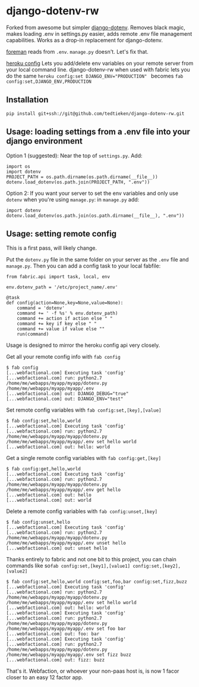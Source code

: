 # django-dotenv-rw

Forked from awesome but simpler [django-dotenv](https://github.com/jacobian/django-dotenv).  Removes black magic, makes loading .env in settings.py easier, adds remote .env file management capabilities.  Works as a drop-in replacement for django-dotenv.

[foreman](https://github.com/ddollar/foreman) reads from `.env`. `manage.py`
doesn't. Let's fix that.

[heroku config](https://devcenter.heroku.com/articles/config-vars) Lets you add/delete env variables on your remote server from your local command line.  django-dotenv-rw  when used with fabric lets you do the same ```heroku config:set DJANGO_ENV="PRODUCTION" ``` becomes ```fab config:set,DJANGO_ENV,PRODUCTION```

## Installation

```
pip install git+ssh://git@github.com/tedtieken/django-dotenv-rw.git
```

## Usage: loading settings from a .env file into your django environment

Option 1 (suggested):  Near the top of `settings.py`. Add:

```
import os
import dotenv
PROJECT_PATH = os.path.dirname(os.path.dirname(__file__))
dotenv.load_dotenv(os.path.join(PROJECT_PATH, ".env"))
```

Option 2: If you want your server to set the env variables and only use `dotenv` when you're using `manage.py`: in `manage.py` add:
```
import dotenv
dotenv.load_dotenv(os.path.join(os.path.dirname(__file__), ".env"))
```


## Usage: setting remote config

This is a first pass, will likely change.

Put the `dotenv.py` file in the same folder on your server as the `.env` file and `manage.py`.  Then you can add a config task to your local fabfile:
```
from fabric.api import task, local, env

env.dotenv_path = '/etc/project_name/.env'

@task
def config(action=None,key=None,value=None):
    command = 'dotenv'
    command += ' -f %s' % env.dotenv_path)
    command += action if action else " "
    command += key if key else " "
    command += value if value else ""
    run(command)
```

Usage is designed to mirror the heroku config api very closely.

Get all your remote config info with `fab config`
```
$ fab config
[...webfactional.com] Executing task 'config'
[...webfactional.com] run: python2.7 /home/me/webapps/myapp/myapp/dotenv.py /home/me/webapps/myapp/myapp/.env 
[...webfactional.com] out: DJANGO_DEBUG="true"
[...webfactional.com] out: DJANGO_ENV="test"
```

Set remote config variables with `fab config:set,[key],[value]`
```
$ fab config:set,hello,world
[...webfactional.com] Executing task 'config'
[...webfactional.com] run: python2.7 /home/me/webapps/myapp/myapp/dotenv.py /home/me/webapps/myapp/myapp/.env set hello world 
[...webfactional.com] out: hello: world
```

Get a single remote config variables with `fab config:get,[key]`
```
$ fab config:get,hello,world
[...webfactional.com] Executing task 'config'
[...webfactional.com] run: python2.7 /home/me/webapps/myapp/myapp/dotenv.py /home/me/webapps/myapp/myapp/.env get hello  
[...webfactional.com] out: hello
[...webfactional.com] out: world
```

Delete a remote config variables with `fab config:unset,[key]`
```
$ fab config:unset,hello
[...webfactional.com] Executing task 'config'
[...webfactional.com] run: python2.7 /home/me/webapps/myapp/myapp/dotenv.py /home/me/webapps/myapp/myapp/.env unset hello  
[...webfactional.com] out: unset hello
```

Thanks entirely to fabric and not one bit to this project, you can chain commands like so`fab config:set,[key1],[value1] config:set,[key2],[value2]`
```
$ fab config:set,hello,world config:set,foo,bar config:set,fizz,buzz
[...webfactional.com] Executing task 'config'
[...webfactional.com] run: python2.7 /home/me/webapps/myapp/myapp/dotenv.py /home/me/webapps/myapp/myapp/.env set hello world 
[...webfactional.com] out: hello: world
[...webfactional.com] Executing task 'config'
[...webfactional.com] run: python2.7 /home/me/webapps/myapp/myapp/dotenv.py /home/me/webapps/myapp/myapp/.env set foo bar 
[...webfactional.com] out: foo: bar
[...webfactional.com] Executing task 'config'
[...webfactional.com] run: python2.7 /home/me/webapps/myapp/myapp/dotenv.py /home/me/webapps/myapp/myapp/.env set fizz buzz 
[...webfactional.com] out: fizz: buzz
```

That's it. Webfaction, or whoever your non-paas host is, is now 1 facor closer to an easy 12 factor app.

